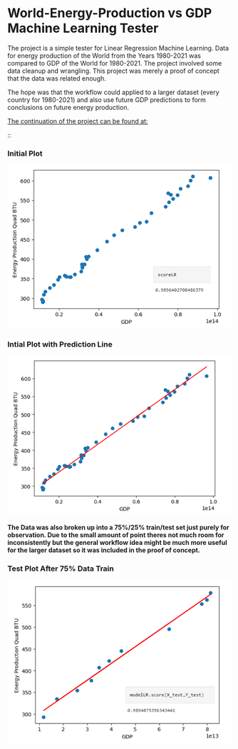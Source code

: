 # World-Energy-Production vs GDP Machine Learning Tester

The project is a simple tester for Linear Regression Machine Learning. Data for energy production of the World from the Years 1980-2021 was compared to GDP of the World for 1980-2021. The project involved some data cleanup and wrangling. This project was merely a proof of concept that the data was related enough. 

The hope was that the workflow could applied to a larger dataset (every country for 1980-2021) and also use future GDP predictions to form conclusions on future energy production.

<ins>The continuation of the project can be found at:</ins>

::

### Initial Plot

![](https://github.com/zdiam/World-Energy-Production-vs-GDP-Machine-Learning-Tester/blob/main/Reference%20Images/Initial%20Plot.png)

### Intial Plot with Prediction Line

![](https://github.com/zdiam/World-Energy-Production-vs-GDP-Machine-Learning-Tester/blob/main/Reference%20Images/Initial%20Plot%20w%20Pred%20Line.png)

#### The Data was also broken up into a 75%/25% train/test set just purely for observation. Due to the small amount of point theres not much room for inconsistently but the general workflow idea might be much more useful for the larger dataset so it was included in the proof of concept.


### Test Plot After 75% Data Train

![](https://github.com/zdiam/World-Energy-Production-vs-GDP-Machine-Learning-Tester/blob/main/Reference%20Images/Plot%20after%20Training.png)
